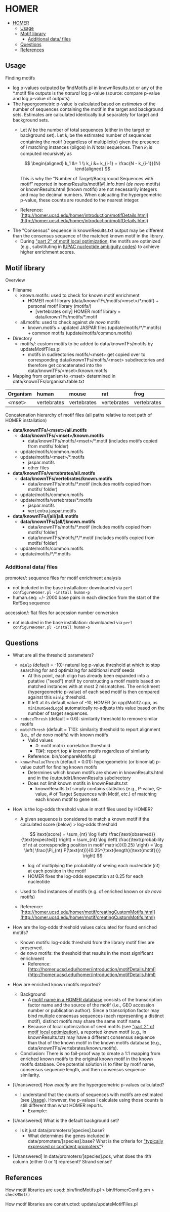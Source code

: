 # HOMER

- [HOMER](#homer)
  - [Usage <a name="usage"></a>](#usage-a-name%22usage%22a)
  - [Motif library](#motif-library)
    - [Additional data/ files](#additional-data-files)
  - [Questions](#questions)
  - [References](#references)

## Usage <a name="usage"></a>

Finding motifs
- log p-values outputed by findMotifs.pl in knownResults.txt or any of the \*.motif file outputs is the *natural* log p-value (source: compare p-value and log p-value of outputs)
- The hypergeometric p-value is calculated based on *estimates* of the number of sequences containing the motif in the target and background sets. Estimates are calculated identically but separately for target and background sets.
  - Let $N$ be the number of total sequences (either in the target or background set). Let $k_i$ be the estimated number of sequences containing the motif (regardless of multiplicity) given the presence of $i$ matching instances (oligos) in $N$ total sequences. Then $k_i$ is computed recursively as

    $$
    \begin{aligned}
    k_1 &= 1 \\
    k_i &= k_{i-1} + \frac{N - k_{i-1}}{N}
    \end{aligned}
    $$

    This is why the "Number of Target/Background Sequences with motif" reported in homerResults/motif[#].info.html (*de novo* motifs) or knownResults.html (known motifs) are not necessarily integers and may be decimal numbers. When calcuating the hypergeometric p-value, these counts are rounded to the nearest integer.
  - Reference: [http://homer.ucsd.edu/homer/introduction/motifDetails.html](http://homer.ucsd.edu/homer/introduction/motifDetails.html)
- The "Consensus" sequence in knownResults.txt output may be different than the consensus sequence of the matched known motif in the library.
  - During ["part 2" of motif local optimization](http://homer.ucsd.edu/homer/introduction/motifDetails.html), the motifs are optimized (e.g., substituting in [IUPAC nucleotide ambiguity codes](https://en.wikipedia.org/wiki/Nucleic_acid_notation)) to achieve higher enrichment scores.

## Motif library

Overview
- Filename
  - known.motifs: used to check for known motif enrichment
    - HOMER motif library (data/knownTFs/motifs/\<mset>/\*.motif) + personal motif library (motifs/)
      - [vertebrates only] HOMER motif library = data/knownTFs/motifs/\*.motif
  - all.motifs: used to check against *de novo* motifs
    - known.motifs + updated JASPAR files (update/motifs/\*/\*.motifs) + common motifs (update/motifs/common.motifs)
- Directory
  - motifs/: custom motifs to be added to data/knownTFs/motifs by updateMotifFiles.pl
    - motifs in sudirectories motifs/\<mset> get copied over to corresponding data/knownTFs/motifs/\<mset> subdirectories and therefore get concatenated into the data/knownTFs/\<mset>/known.motifs
- Mapping from organism to \<mset> determined in data/knownTFs/organism.table.txt

| Organism | human       | mouse       | rat         | frog        | zebrafish   | fly     | worm  | yeast | arabidopsis |
| :------- | :---------- | :---------- | :---------- | :---------- | :---------- | :------ | :---- | :---- | :---------- |
| \<mset>  | vertebrates | vertebrates | vertebrates | vertebrates | vertebrates | insects | worms | yeast | plants      |


Concatenation hierarchy of motif files (all paths relative to root path of HOMER installation)
- **data/knownTFs/\<mset>/all.motifs**
  - **data/knownTFs/\<mset>/known.motifs**
    - data/knownTFs/motifs/\<mset>/\*.motif  (includes motifs copied from motifs/ folder)
  - update/motifs/common.motifs
  - update/motifs/\<mset>/\*.motifs
    - jaspar.motifs
    - other files
- **data/knownTFs/vertebrates/all.motifs**
  - **data/knownTFs/vertebrates/known.motifs**
    - data/knownTFs/motifs/\*.motif  (includes motifs copied from motifs/ folder)
  - update/motifs/common.motifs
  - update/motifs/vertebrates/\*.motifs
    - jaspar.motifs
    - vert.extra.jaspar.motifs
- **data/knownTFs/[all/]all.motifs**
  - **data/knownTFs/[all/]known.motifs**
    - data/knownTFs/motifs/\*.motif  (includes motifs copied from motifs/ folder)
    - data/knownTFs/motifs/\*/\*.motif  (includes motifs copied from motifs/ folder)
  - update/motifs/common.motifs
  - update/motifs/\*/\*.motifs

### Additional data/ files
promoter/: sequence files for motif enrichment analysis
- not included in the base installation: downloaded via `perl configureHomer.pl -install human-p`
- human.seq: +/- 2000 base pairs in each direction from the start of the RefSeq sequence

accession/: flat files for accession number conversion
- not included in the base installation: downloaded via `perl configureHomer.pl -install human-o`

## Questions

- What are all the threshold parameters?
  - `minlp` (default = -10): natural log p-value threshold at which to stop searching for and optimizing for additional motif seeds
    - At this point, each oligo has already been expanded into a putative ("seed") motif by constructing a motif matrix based on matched instances with at most 2 mismatches. The enrichment (hypergeometric p-value) of each seed motif is then compared against this `minlp` threshold.
    - If left at its default value of -10, HOMER (in cpp/Motif2.cpp, as `minimumSeedLogp`) automatically re-adjusts this value based on the number of target sequences.
  - `reduceThresh` (default = 0.6): similarity threshold to remove similar motifs
  - `matchThresh` (default = T10): similarity threshold to report alignment (i.e., of *de novo* motifs) with known motifs
    - Valid values
      - #: motif matrix correlation threshold
      - T\[#\]: report top # known motifs regardless of similarity
    - Reference: bin/compareMotifs.pl
  - `knownPvalueThresh` (default = 0.01): hypergeometric (or binomial) p-value cutoff for finding known motifs
    - Determines which known motifs are shown in knownResults.html and in the {outputdir}/knownResults subdirectory
    - Does not limit known motifs in knownResults.txt
      - knownResults.txt simply contains statistics (e.g., P-value, Q-value, # of Target Sequences with Motif, etc.) of matching each known motif to gene set.

- How is the log-odds threshold value in motif files used by HOMER?
  - A given sequence is considered to match a known motif if the calculated score (below) > log-odds threshold

    $$ \text{score} = \sum_{nt} \log \left( \frac{\text{observed}}{\text{expected}} \right) = \sum_{nt} \log \left( \frac{\text{probability of nt at corresponding position in motif matrix}}{0.25} \right) = \log \left( \frac{\Pi_{nt} P(\text{nt})}{0.25^{\text{length}(\text{motif})}} \right) $$

      - $\log$ of multiplying the probability of seeing each nucleotide (nt) at each position in the motif
      - HOMER fixes the log-odds expectation at 0.25 for each nucleotide
  - Used to find instances of motifs (e.g. of enriched known or *de novo* motifs)
  - Reference: [http://homer.ucsd.edu/homer/motif/creatingCustomMotifs.html](http://homer.ucsd.edu/homer/motif/creatingCustomMotifs.html)

- How are the log-odds threshold values calculated for found enriched motifs?
  - Known motifs: log-odds threshold from the library motif files are preserved.
  - *de novo* motifs: the threshold that results in the most significant enrichment
    - Reference: [http://homer.ucsd.edu/homer/introduction/motifDetails.html](http://homer.ucsd.edu/homer/introduction/motifDetails.html)

- How are enriched known motifs reported?
  - Background
    - A [motif name in a HOMER database](http://homer.ucsd.edu/homer/motif/motifDatabase.html) consists of the transcription factor name and the source of the motif (i.e., GEO accession number or publication author). Since a transcription factor may bind multiple consensus sequences (each representing a distinct motif), distinct motifs may share the same motif name.
    - Because of local optimization of seed motifs (see ["part 2" of motif local optimization](http://homer.ucsd.edu/homer/introduction/motifDetails.html)), a reported known motif (e.g., in knownResults.txt) may have a different consensus sequence than that of the known motif in the known motifs database (e.g., data/knownTFs/vertebrates/known.motifs).
  - Conclusion: There is no fail-proof way to create a 1:1 mapping from enriched known motifs to the original known motif in the known motifs database. One potential solution is to filter by motif name, consensus sequence length, and then consensus sequence similarity.

- [Unanswered] How *exactly* are the hypergeometric p-values calculated?
  - I understand that the counts of sequences with motifs are estimated (see [Usage](#usage)). However, the p-values I calculate using those counts is still different than what HOMER reports.
    - Example: 

- [Unanswered] What is the default background set?
  - Is it just data/promoters/[species].base?
    - What determines the genes included in data/promoters/[species].base? What is the criteria for ["typically expressed or confident promoters"](https://homer.ucsd.edu/homer/introduction/update.html)?

- [Unanswered] In data/promoters/[species].pos, what does the 4th column (either 0 or 1) represent? Strand sense?

## References

How motif libraries are used: bin/findMotifs.pl > bin/HomerConfig.pm > `checkMSet()`

How motif libraries are constructed: update/updateMotifFiles.pl


